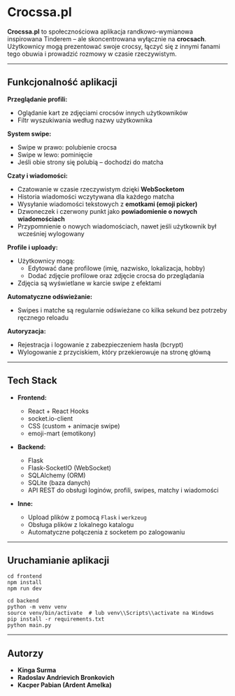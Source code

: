 # Crocssa.pl 

**Crocssa.pl** to społecznościowa aplikacja randkowo-wymianowa inspirowana Tinderem – ale skoncentrowana wyłącznie na **crocsach**. Użytkownicy mogą prezentować swoje crocsy, łączyć się z innymi fanami tego obuwia i prowadzić rozmowy w czasie rzeczywistym.

---

## Funkcjonalność aplikacji

**Przeglądanie profili:**
- Oglądanie kart ze zdjęciami crocsów innych użytkowników
- Filtr wyszukiwania według nazwy użytkownika

**System swipe:**
- Swipe w prawo: polubienie crocsa
- Swipe w lewo: pominięcie
- Jeśli obie strony się polubią – dochodzi do matcha

**Czaty i wiadomości:**
- Czatowanie w czasie rzeczywistym dzięki **WebSocketom**
- Historia wiadomości wczytywana dla każdego matcha
- Wysyłanie wiadomości tekstowych z **emotkami (emoji picker)**
- Dzwoneczek i czerwony punkt jako **powiadomienie o nowych wiadomościach**
- Przypomnienie o nowych wiadomościach, nawet jeśli użytkownik był wcześniej wylogowany

**Profile i uploady:**
- Użytkownicy mogą:
  - Edytować dane profilowe (imię, nazwisko, lokalizacja, hobby)
  - Dodać zdjęcie profilowe oraz zdjęcie crocsa do przeglądania
- Zdjęcia są wyświetlane w karcie swipe z efektami

**Automatyczne odświeżanie:**
- Swipes i matche są regularnie odświeżane co kilka sekund bez potrzeby ręcznego reloadu

**Autoryzacja:**
- Rejestracja i logowanie z zabezpieczeniem hasła (bcrypt)
- Wylogowanie z przyciskiem, który przekierowuje na stronę główną

---
## Tech Stack

- **Frontend:**
  - React + React Hooks
  - socket.io-client
  - CSS (custom + animacje swipe)
  - emoji-mart (emotikony)

- **Backend:**
  - Flask
  - Flask-SocketIO (WebSocket)
  - SQLAlchemy (ORM)
  - SQLite (baza danych)
  - API REST do obsługi loginów, profili, swipes, matchy i wiadomości

- **Inne:**
  - Upload plików z pomocą `Flask` i `werkzeug`
  - Obsługa plików z lokalnego katalogu
  - Automatyczne połączenia z socketem po zalogowaniu

---
## Uruchamianie aplikacji
```
cd frontend
npm install 
npm run dev
```

```
cd backend
python -m venv venv
source venv/bin/activate  # lub venv\\Scripts\\activate na Windows
pip install -r requirements.txt
python main.py
```


---
## Autorzy

- **Kinga Surma** 
- **Radoslav Andrievich Bronkovich** 
- **Kacper Pabian (Ardent Amelka)** 

